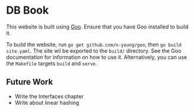 # DB Book

This website is built using [Goo](https://github.com/n-young/goo). Ensure that you have Goo installed to build it.

To build the website, run `go get github.com/n-young/goo`, then `go build site.yaml`. The site wil be exported to the `build/` directory. See the Goo documentation for information on how to use it. Alternatively, you can use the `Makefile` targets `build` and `serve`.

## Future Work

- Write the Interfaces chapter
- Write about linear hashing